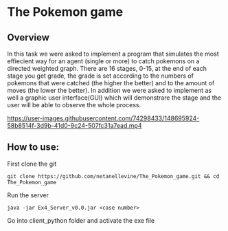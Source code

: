 # The Pokemon game

## Overview
In this task we were asked to implement a program that simulates the most effiecient way for an agent (single or more) to catch pokemons on 
a directed weighted graph. There are 16 stages, 0-15, at the end of each stage you get grade, the grade is set according to the 
numbers of pokemons that were catched (the higher the better) and to the amount of moves (the lower the better).
In addition we were asked to implement as well a graphic user interface(GUI) which will demonstrare the stage and the user will be able to observe
the whole process. 




https://user-images.githubusercontent.com/74298433/148695924-58b8514f-3d9b-41d0-9c24-507fc31a7ead.mp4





## How to use:
First clone the git
```
git clone https://github.com/netanellevine/The_Pokemon_game.git && cd The_Pokemon_game
```
Run the server
```
java -jar Ex4_Server_v0.0.jar <case number>
```
Go into client_python folder and activate the exe file
```


